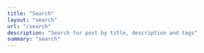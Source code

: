 ```yaml
---
title: "Search"
layout: "search"
url: "/search"
description: "Search for post by title, description and tags"
summary: "search"
---
```


